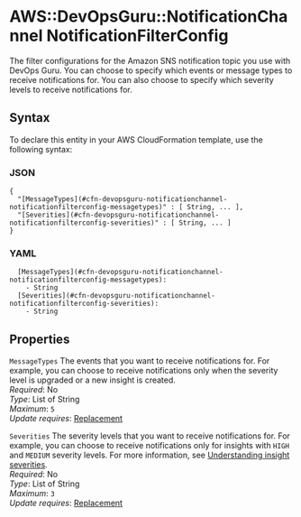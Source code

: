 # AWS::DevOpsGuru::NotificationChannel NotificationFilterConfig<a name="aws-properties-devopsguru-notificationchannel-notificationfilterconfig"></a>

The filter configurations for the Amazon SNS notification topic you use with DevOps Guru\. You can choose to specify which events or message types to receive notifications for\. You can also choose to specify which severity levels to receive notifications for\.

## Syntax<a name="aws-properties-devopsguru-notificationchannel-notificationfilterconfig-syntax"></a>

To declare this entity in your AWS CloudFormation template, use the following syntax:

### JSON<a name="aws-properties-devopsguru-notificationchannel-notificationfilterconfig-syntax.json"></a>

```
{
  "[MessageTypes](#cfn-devopsguru-notificationchannel-notificationfilterconfig-messagetypes)" : [ String, ... ],
  "[Severities](#cfn-devopsguru-notificationchannel-notificationfilterconfig-severities)" : [ String, ... ]
}
```

### YAML<a name="aws-properties-devopsguru-notificationchannel-notificationfilterconfig-syntax.yaml"></a>

```
  [MessageTypes](#cfn-devopsguru-notificationchannel-notificationfilterconfig-messagetypes):
    - String
  [Severities](#cfn-devopsguru-notificationchannel-notificationfilterconfig-severities):
    - String
```

## Properties<a name="aws-properties-devopsguru-notificationchannel-notificationfilterconfig-properties"></a>

`MessageTypes` <a name="cfn-devopsguru-notificationchannel-notificationfilterconfig-messagetypes"></a>
The events that you want to receive notifications for\. For example, you can choose to receive notifications only when the severity level is upgraded or a new insight is created\.  
_Required_: No  
_Type_: List of String  
_Maximum_: `5`  
_Update requires_: [Replacement](https://docs.aws.amazon.com/AWSCloudFormation/latest/UserGuide/using-cfn-updating-stacks-update-behaviors.html#update-replacement)

`Severities` <a name="cfn-devopsguru-notificationchannel-notificationfilterconfig-severities"></a>
The severity levels that you want to receive notifications for\. For example, you can choose to receive notifications only for insights with `HIGH` and `MEDIUM` severity levels\. For more information, see [Understanding insight severities](https://docs.aws.amazon.com/devops-guru/latest/userguide/working-with-insights.html#understanding-insights-severities)\.  
_Required_: No  
_Type_: List of String  
_Maximum_: `3`  
_Update requires_: [Replacement](https://docs.aws.amazon.com/AWSCloudFormation/latest/UserGuide/using-cfn-updating-stacks-update-behaviors.html#update-replacement)
